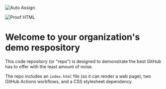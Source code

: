 ![Auto Assign](https://github.com/gitgudo/demo-repository/actions/workflows/auto-assign.yml/badge.svg)

![Proof HTML](https://github.com/gitgudo/demo-repository/actions/workflows/proof-html.yml/badge.svg)

# Welcome to your organization's demo respository
This code repository (or "repo") is designed to demonstrate the best GitHub has to offer with the least amount of noise.

The repo includes an `index.html` file (so it can render a web page), two GitHub Actions workflows, and a CSS stylesheet dependency.
